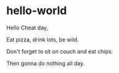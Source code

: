 # hello-world

Hello Cheat day,

Eat pizza, drink lots, be wild.

Don't forget to sit on couch and eat chips.

Then gonna do nothing all day.

